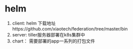 # helm 
1. client: helm 下载地址https://github.com/xiaotech/federation/tree/master/bin
2. server: tiller服务器部署在k8s集群中
3. chart： 需要部署的app一系列的打包文件


